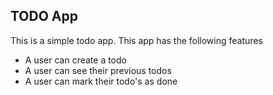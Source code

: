 ## TODO App

This is a simple todo app.
This app has the following features

- A user can create a todo
- A user can see their previous todos
- A user can mark their todo's as done